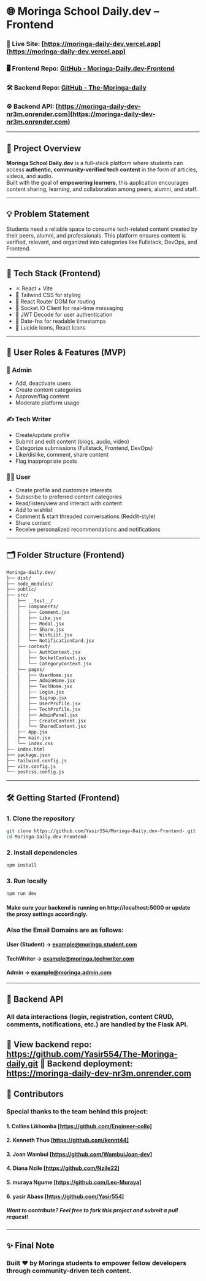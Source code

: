 # 🌐 Moringa School Daily.dev – Frontend

### 🔗 Live Site: [https://moringa-daily-dev.vercel.app](https://moringa-daily-dev.vercel.app)  
### 🖥️ Frontend Repo: [GitHub - Moringa-Daily.dev-Frontend](https://github.com/Yasir554/Moringa-Daily.dev-Frontend-.git)  
### 🛠 Backend Repo: [GitHub - The-Moringa-daily](https://github.com/Yasir554/The-Moringa-daily.git)  
### ⚙️ Backend API: [https://moringa-daily-dev-nr3m.onrender.com](https://moringa-daily-dev-nr3m.onrender.com)

---

## 📖 Project Overview

**Moringa School Daily.dev** is a full-stack platform where students can access **authentic, community-verified tech content** in the form of articles, videos, and audio.  
Built with the goal of **empowering learners**, this application encourages content sharing, learning, and collaboration among peers, alumni, and staff.

---

## 💡 Problem Statement

Students need a reliable space to consume tech-related content created by their peers, alumni, and professionals. This platform ensures content is verified, relevant, and organized into categories like Fullstack, DevOps, and Frontend.

---

## 🚀 Tech Stack (Frontend)

- ⚛️ React + Vite
- 🎨 Tailwind CSS for styling
- 🔄 React Router DOM for routing
- 💬 Socket.IO Client for real-time messaging
- 🔐 JWT Decode for user authentication
- 📅 Date-fns for readable timestamps
- 🧠 Lucide Icons, React Icons

---

## 🔐 User Roles & Features (MVP)

### 👑 Admin
- Add, deactivate users
- Create content categories
- Approve/flag content
- Moderate platform usage

### ✍️ Tech Writer
- Create/update profile
- Submit and edit content (blogs, audio, video)
- Categorize submissions (Fullstack, Frontend, DevOps)
- Like/dislike, comment, share content
- Flag inappropriate posts

### 🙋‍♂️ User
- Create profile and customize interests
- Subscribe to preferred content categories
- Read/listen/view and interact with content
- Add to wishlist
- Comment & start threaded conversations (Reddit-style)
- Share content
- Receive personalized recommendations and notifications

---

## 🗂 Folder Structure (Frontend)

```bash
Moringa-daily.dev/
├── dist/                     
├── node_modules/             
├── public/                  
├── src/
│   ├── __test__/              
│   ├── components/           
│   │   ├── Comment.jsx
│   │   ├── Like.jsx
│   │   ├── Modal.jsx
│   │   ├── Share.jsx
│   │   ├── WishList.jsx
│   │   └── NotificationCard.jsx
│   ├── context/           
│   │   ├── AuthContext.jsx
│   │   ├── SocketContext.jsx
│   │   └── CategoryContext.jsx
│   ├── pages/                
│   │   ├── UserHome.jsx
│   │   ├── AdminHome.jsx
│   │   ├── TechHome.jsx
│   │   ├── Login.jsx
│   │   ├── Signup.jsx
│   │   ├── UserProfile.jsx
│   │   ├── TechProfile.jsx
│   │   ├── AdminPanel.jsx
│   │   ├── CreateContent.jsx
│   │   └── SharedContent.jsx
│   ├── App.jsx                
│   ├── main.jsx               
│   └── index.css              
├── index.html                
├── package.json               
├── tailwind.config.js         
├── vite.config.js            
└── postcss.config.js         
```
---

## 🛠️ Getting Started (Frontend)

### 1. Clone the repository

```bash
git clone https://github.com/Yasir554/Moringa-Daily.dev-Frontend-.git
cd Moringa-Daily.dev-Frontend-
```

### 2. Install dependencies
```bash
npm install
```

### 3. Run locally
```bash
npm run dev
```

#### Make sure your backend is running on http://localhost:5000 or update the proxy settings accordingly.

### Also the Email Domains are as follows:
#### User (Student) -> example@moringa.student.com
#### TechWriter     -> example@moringa.techwriter.com
#### Admin          -> example@moringa.admin.com

---

## 🔗 Backend API

### All data interactions (login, registration, content CRUD, comments, notifications, etc.) are handled by the Flask API.
📍 View backend repo: https://github.com/Yasir554/The-Moringa-daily.git
📍 Backend deployment: https://moringa-daily-dev-nr3m.onrender.com
---

## 👥 Contributors

### Special thanks to the team behind this project:

#### 1. Collins Likhomba [https://github.com/Engineer-collo]
#### 2. Kenneth Thuo [https://github.com/kennt44]
#### 3. Joan Wambui [https://github.com/WambuiJoan-dev]
#### 4. Diana Nzile [https://github.com/Nzile22]
#### 5. muraya Ngume [https://github.com/Leo-Muraya]
#### 6. yasir Abass [https://github.com/Yasir554]

##### Want to contribute? Feel free to fork this project and submit a pull request!

---

## ✨ Final Note
### Built ❤️ by Moringa students to empower fellow developers through community-driven tech content.